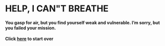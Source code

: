 # HELP, I CAN"T BREATHE  

#### You gasp for air, but you find yourself weak and vulnerable. I’m sorry, but you failed your mission.  

**Click [here](wake-up.md) to start over**
